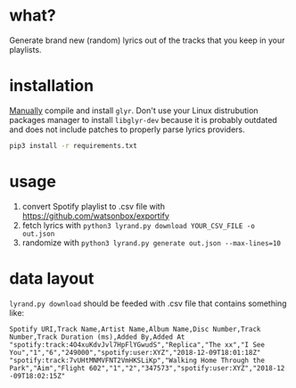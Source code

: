 # what?

Generate brand new (random) lyrics out of the tracks that you keep in your playlists.

# installation

[Manually](https://github.com/sahib/glyr/wiki/Compiling) compile and install `glyr`.
Don't use your Linux distrubution packages manager to install `libglyr-dev` because it is probably
outdated and does not include patches to properly parse lyrics providers.

```bash
pip3 install -r requirements.txt
```

# usage

1. convert Spotify playlist to .csv file with https://github.com/watsonbox/exportify
2. fetch lyrics with `python3 lyrand.py download YOUR_CSV_FILE -o out.json`
3. randomize with `python3 lyrand.py generate out.json --max-lines=10`

# data layout

`lyrand.py download` should be feeded with .csv file that contains something like:

```
Spotify URI,Track Name,Artist Name,Album Name,Disc Number,Track Number,Track Duration (ms),Added By,Added At                            
"spotify:track:4O4xuKdvJvl7HpFlYGwudS","Replica","The xx","I See You","1","6","249000","spotify:user:XYZ","2018-12-09T18:01:18Z"      
"spotify:track:7vUHtMNMVFNT2VmHKSLiKp","Walking Home Through the Park","Aim","Flight 602","1","2","347573","spotify:user:XYZ","2018-12
-09T18:02:15Z"
```
